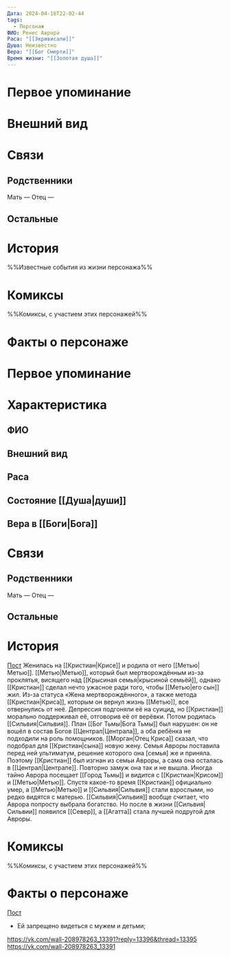 ```yaml
---
Дата: 2024-04-16T22-02-44
tags:
  - Персонаж
ФИО: Ренес Аврора
Раса: "[[Экривисали]]"
Душа: Неизвестно
Вера: "[[Бог Смерти]]"
Время жизни: "[[Золотая душа]]"
---
```

# Первое упоминание

# Внешний вид

# Связи
## Родственники
Мать —
Отец — 
## Остальные 

# История
%%Известные события из жизни персонажа%%
# Комиксы
%%Комиксы, с участием этих персонажей%%
# Факты о персонаже


# Первое упоминание

# Характеристика
## ФИО

## Внешний вид

## Раса

## Состояние [[Душа|души]]

## Вера в [[Боги|Бога]]

# Связи
## Родственники
Мать —
Отец — 
## Остальные 

# История
[Пост](https://vk.com/wall-208978263_16683)
Женилась на [[Кристиан|Крисе]] и родила от него [[Метью|Метью]]. [[Метью|Метью]], который был мертворождённым из-за проклятья, висящего над [[Крысиная семья|крысиной семьёй]], однако [[Кристиан]] сделал нечто ужасное ради того, чтобы [[Метью|его сын]] жил. Из-за статуса «Жена мертворождённого», а также метода [[Кристиан|Криса]], которым он вернул жизнь [[Метью]], все отвернулись от неё. Депрессия подгоняли её на суицид, но [[Кристиан]] морально поддерживал её, отговорив её от верёвки. Потом родилась [[Сильвия|Сильвия]]. План [[Бог Тьмы|Бога Тьмы]] был нарушен: он не вошёл в состав Богов [[Централ|Централа]], а оба ребёнка не подходили на роль помощников. [[Морган|Отец Криса]] сказал, что подобрал для [[Кристиан|сына]] новую жену. Семья Авроры поставила перед ней ультиматум, решение которого она [семья] же и приняла. Поэтому [[Кристиан]] был изгнан из семьи Авроры, а сама она осталась в [[Централ|Централе]]. Повторно замуж она так и не вышла. Иногда тайно Аврора посещает [[Город Тьмы]] и видится с [[Кристиан|Крисом]] и [[Метью|Метью]]. Спустя какое-то время [[Кристиан]] официально умер, а [[Метью|Метью]] и [[Сильвия|Сильвия]] стали взрослыми, но редко видятся с матерью. [[Сильвия|Сильвия]] вообще считает, что Аврора попросту выбрала богатство. Но после в жизни [[Сильвия|Сильвии]] появился [[Север]], а [[Агатта]] стала лучшей подругой для Авроры. 
# Комиксы
%%Комиксы, с участием этих персонажей%%
# Факты о персонаже
[Пост](https://vk.com/wall-208978263_16683)
* Ей запрещено видеться с мужем и детьми;

https://vk.com/wall-208978263_13391?reply=13396&thread=13395
https://vk.com/wall-208978263_13391
